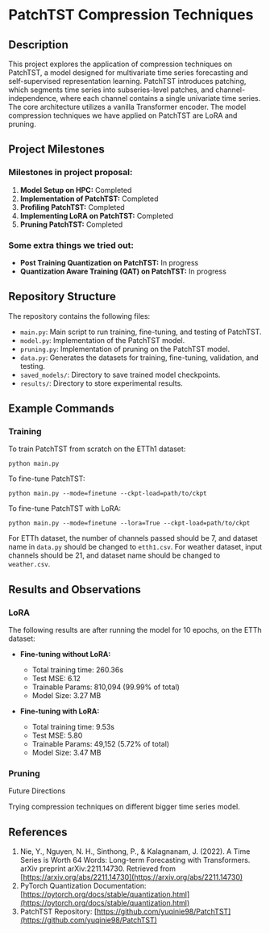
# PatchTST Compression Techniques

## Description

This project explores the application of compression techniques on PatchTST, a model designed for multivariate time series forecasting and self-supervised representation learning. PatchTST introduces patching, which segments time series into subseries-level patches, and channel-independence, where each channel contains a single univariate time series. The core architecture utilizes a vanilla Transformer encoder. The model compression techniques we have applied on PatchTST are LoRA and pruning.

## Project Milestones

### Milestones in project proposal:

1. **Model Setup on HPC:** Completed
2. **Implementation of PatchTST:** Completed
3. **Profiling PatchTST:** Completed
4. **Implementing LoRA on PatchTST:** Completed
5. **Pruning PatchTST:** Completed

### Some extra things we tried out:

- **Post Training Quantization on PatchTST:** In progress
- **Quantization Aware Training (QAT) on PatchTST:** In progress

## Repository Structure

The repository contains the following files:

- `main.py`: Main script to run training, fine-tuning, and testing of PatchTST.
- `model.py`: Implementation of the PatchTST model.
- `pruning.py`: Implementation of pruning on the PatchTST model.
- `data.py`: Generates the datasets for training, fine-tuning, validation, and testing.
- `saved_models/`: Directory to save trained model checkpoints.
- `results/`: Directory to store experimental results.

## Example Commands

### Training

To train PatchTST from scratch on the ETTh1 dataset:

```
python main.py
```

To fine-tune PatchTST:

```
python main.py --mode=finetune --ckpt-load=path/to/ckpt
```

To fine-tune PatchTST with LoRA:

```
python main.py --mode=finetune --lora=True --ckpt-load=path/to/ckpt
```

For ETTh dataset, the number of channels passed should be 7, and dataset name in `data.py` should be changed to `etth1.csv`. For weather dataset, input channels should be 21, and dataset name should be changed to `weather.csv`.

## Results and Observations

### LoRA

The following results are after running the model for 10 epochs, on the ETTh dataset:

- **Fine-tuning without LoRA:**
  - Total training time: 260.36s
  - Test MSE: 6.12
  - Trainable Params: 810,094 (99.99% of total)
  - Model Size: 3.27 MB

- **Fine-tuning with LoRA:**
  - Total training time: 9.53s
  - Test MSE: 5.80
  - Trainable Params: 49,152 (5.72% of total)
  - Model Size: 3.47 MB

### Pruning

Future Directions

Trying compression techniques on different bigger time series model.

## References

1. Nie, Y., Nguyen, N. H., Sinthong, P., & Kalagnanam, J. (2022). A Time Series is Worth 64 Words: Long-term Forecasting with Transformers. arXiv preprint arXiv:2211.14730. Retrieved from [https://arxiv.org/abs/2211.14730](https://arxiv.org/abs/2211.14730)
2. PyTorch Quantization Documentation: [https://pytorch.org/docs/stable/quantization.html](https://pytorch.org/docs/stable/quantization.html)
3. PatchTST Repository: [https://github.com/yuqinie98/PatchTST](https://github.com/yuqinie98/PatchTST)
